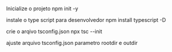 Inicialize o projeto 
    npm init -y

instale o type script para desenvolvedor
    npm install typescript -D    

crie o arqivo tsconfig.json
    npx tsc --init

ajuste arquivo tsconfig.json
    parametro 
       rootdir e outdir
       
 
